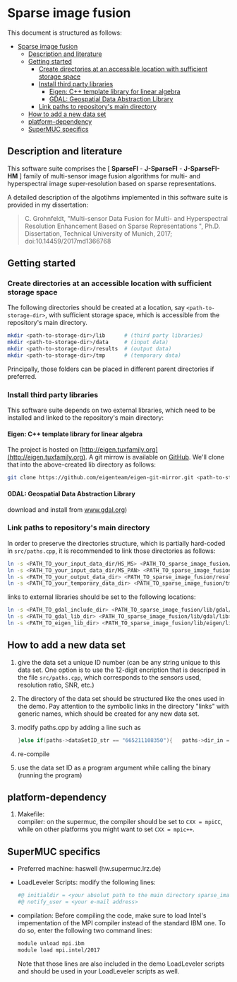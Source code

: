 # Sparse image fusion

This document is structured as follows:

- [Sparse image fusion](#sparse-image-fusion)
  - [Description and literature](#description-and-literature)
  - [Getting started](#getting-started)
    - [Create directories at an accessible location with sufficient storage space](#create-directories-at-an-accessible-location-with-sufficient-storage-space)
    - [Install third party libraries](#install-third-party-libraries)
      - [Eigen: C++ template library for linear algebra](#eigen-c-template-library-for-linear-algebra)
      - [GDAL: Geospatial Data Abstraction Library](#gdal-geospatial-data-abstraction-library)
    - [Link paths to repository's main directory](#link-paths-to-repositorys-main-directory)
  - [How to add a new data set](#how-to-add-a-new-data-set)
  - [platform-dependency](#platform-dependency)
  - [SuperMUC specifics](#supermuc-specifics)
  
## Description and literature

This software suite comprises the \[ **SparseFI** - **J-SparseFI** - **J-SparseFI-HM** \] family of multi-sensor image fusion algorithms for multi- and hyperspectral image super-resolution based on sparse representations.

<!--- ## Literature with detailed description of the algorithms --->

A detailed description of the algotihms implemented in this software suite is provided in my dissertation:
> C. Grohnfeldt, "Multi-sensor Data Fusion for Multi- and Hyperspectral Resolution Enhancement Based on Sparse Representations ", Ph.D. Dissertation, Technical University of Munich, 2017; doi:10.14459/2017md1366768

## Getting started

<!---### Setup directories, links and external libraries--->

### Create directories at an accessible location with sufficient storage space

The following directories should be created at a location, say `<path-to-storage-dir>`, with sufficient storage space, which is accessible from the repository's main directory.

```bash
mkdir <path-to-storage-dir>/lib      # (third party libraries)
mkdir <path-to-storage-dir>/data     # (input data)
mkdir <path-to-storage-dir>/results  # (output data)
mkdir <path-to-storage-dir>/tmp      # (temporary data)
```

Principally, those folders can be placed in different parent directories if preferred.

### Install third party libraries

This software suite depends on two external libraries, which need to be installed and linked to the repository's main directory:

#### Eigen: C++ template library for linear algebra

The project is hosted on [http://eigen.tuxfamily.org](http://eigen.tuxfamily.org). A git mirrow is available on [GitHub](https://github.com/eigenteam/eigen-git-mirrow). We'll clone that into the above-created lib directory as follows:

```bash
git clone https://github.com/eigenteam/eigen-git-mirror.git <path-to-storage-dir>/lib/eigen
```

#### GDAL: Geospatial Data Abstraction Library

download and install from www.gdal.org)

### Link paths to repository's main directory

In order to preserve the directories structure, which is partially hard-coded in `src/paths.cpp`, it is recommended to link those directories as follows:

```bash
ln -s <PATH_TO_your_input_data_dir/HS_MS> <PATH_TO_sparse_image_fusion/data/HS_MS>
ln -s <PATH_TO_your_input_data_dir/MS_PAN> <PATH_TO_sparse_image_fusion/data/MS_PAN>
ln -s <PATH_TO_your_output_data_dir> <PATH_TO_sparse_image_fusion/results>
ln -s <PATH_TO_your_temporary_data_dir> <PATH_TO_sparse_image_fusion/tmp>
```

links to external libraries should be set to the following locations:

```bash
ln -s <PATH_TO_gdal_include_dir> <PATH_TO_sparse_image_fusion/lib/gdal/inc>
ln -s <PATH_TO_gdal_lib_dir> <PATH_TO_sparse_image_fusion/lib/gdal/lib>
ln -s <PATH_TO_eigen_lib_dir> <PATH_TO_sparse_image_fusion/lib/eigen/lib>
```


## How to add a new data set

1. give the data set a unique ID number (can be any string unique to this data set. One option is to use the 12-digit encription that is descriped in the file ```src/paths.cpp```, which corresponds to the sensors used, resolution ratio, SNR, etc.)
2. The directory of the data set should be structured like the ones used in the demo. Pay attention to the symbolic links in the directory "links" with generic names, which should be created for any new data set.
3. modify paths.cpp by adding a line such as

   ```cpp
   }else if(paths->dataSetID_str == "665211108350"){   paths->dir_in = maindir_path + "/" + "HS_MS"  + "/" + "665211108350_ROSIS_Pavia_Univeristy"             + "/" + "InputData" + "/" + "links";
   ```

4. re-compile
5. use the data set ID as a program argument while calling the binary (running the program)

## platform-dependency

1. Makefile: \
   compiler: on the supermuc, the compiler should be set to ```CXX = mpiCC```, while on other platforms you might want to set ```CXX = mpic++```.

## SuperMUC specifics

- Preferred machine: haswell (hw.supermuc.lrz.de)
- LoadLeveler Scripts: modify the following lines:

  ```bash
  #@ initialdir = <your absolut path to the main directory sparse_image_fusion>
  #@ notify_user = <your e-mail address> 
  ```

- compilation: Before compiling the code, make sure to load Intel's impementation of the MPI compiler instead of the standard IBM one. To do so, enter the following two command lines:

  ```bash
  module unload mpi.ibm
  module load mpi.intel/2017
  ```

  Note that those lines are also included in the demo LoadLeveler scripts and should be used in your LoadLeveler scripts as well.
